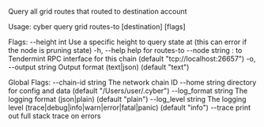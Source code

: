 Query all grid routes that routed to destination account

Usage:
  cyber query grid routes-to [destination] [flags]

Flags:
      --height int      Use a specific height to query state at (this can error if the node is pruning state)
  -h, --help            help for routes-to
      --node string     <host>:<port> to Tendermint RPC interface for this chain (default "tcp://localhost:26657")
  -o, --output string   Output format (text|json) (default "text")

Global Flags:
      --chain-id string     The network chain ID
      --home string         directory for config and data (default "/Users/user/.cyber")
      --log_format string   The logging format (json|plain) (default "plain")
      --log_level string    The logging level (trace|debug|info|warn|error|fatal|panic) (default "info")
      --trace               print out full stack trace on errors
